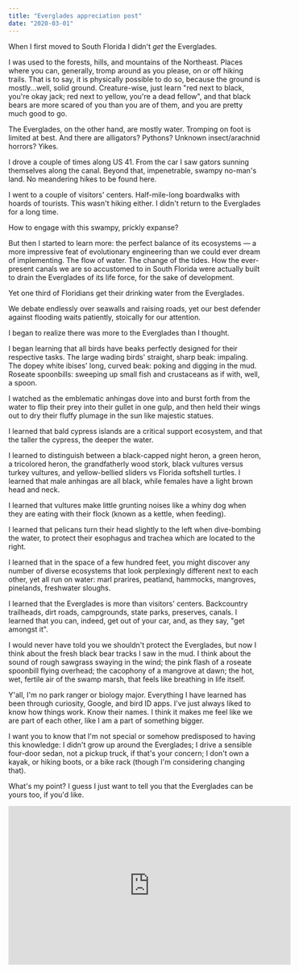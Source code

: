 ```yaml
---
title: "Everglades appreciation post"
date: "2020-03-01"
---
```


When I first moved to South Florida I didn't _get_ the Everglades.

I was used to the forests, hills, and mountains of the Northeast. Places where you can, generally, tromp around as you please, on or off hiking trails. That is to say, it is physically possible to do so, because the ground is mostly...well, solid ground. Creature-wise, just learn "red next to black, you're okay jack; red next to yellow, you're a dead fellow", and that black bears are more scared of you than you are of them, and you are pretty much good to go.

The Everglades, on the other hand, are mostly water. Tromping on foot is limited at best. And there are alligators? Pythons? Unknown insect/arachnid horrors? Yikes.

I drove a couple of times along US 41. From the car I saw gators sunning themselves along the canal. Beyond that, impenetrable, swampy no-man's land. No meandering hikes to be found here.

I went to a couple of visitors' centers. Half-mile-long boardwalks with hoards of tourists. This wasn't hiking either. I didn't return to the Everglades for a long time.

How to engage with this swampy, prickly expanse?

But then I started to learn more: the perfect balance of its ecosystems — a more impressive feat of evolutionary engineering than we could ever dream of implementing. The flow of water. The change of the tides. How the ever-present canals we are so accustomed to in South Florida were actually built to drain the Everglades of its life force, for the sake of development.

Yet one third of Floridians get their drinking water from the Everglades.

We debate endlessly over seawalls and raising roads, yet our best defender against flooding waits patiently, stoically for our attention.

I began to realize there was more to the Everglades than I thought.

I began learning that all birds have beaks perfectly designed for their respective tasks. The large wading birds' straight, sharp beak: impaling. The dopey white ibises' long, curved beak: poking and digging in the mud. Roseate spoonbills: sweeping up small fish and crustaceans as if with, well, a spoon.

I watched as the emblematic anhingas dove into and burst forth from the water to flip their prey into their gullet in one gulp, and then held their wings out to dry their fluffy plumage in the sun like majestic statues.

I learned that bald cypress islands are a critical support ecosystem, and that the taller the cypress, the deeper the water.

I learned to distinguish between a black-capped night heron, a green heron, a tricolored heron, the grandfatherly wood stork, black vultures versus turkey vultures, and yellow-bellied sliders vs Florida softshell turtles. I learned that male anhingas are all black, while females have a light brown head and neck.

I learned that vultures make little grunting noises like a whiny dog when they are eating with their flock (known as a kettle, when feeding).

I learned that pelicans turn their head slightly to the left when dive-bombing the water, to protect their esophagus and trachea which are located to the right.

I learned that in the space of a few hundred feet, you might discover any number of diverse ecosystems that look perplexingly different next to each other, yet all run on water: marl prarires, peatland, hammocks, mangroves, pinelands, freshwater sloughs.

I learned that the Everglades is more than visitors' centers. Backcountry trailheads, dirt roads, campgrounds, state parks, preserves, canals. I learned that you can, indeed, get out of your car, and, as they say, "get amongst it".

I would never have told you we shouldn't protect the Everglades, but now I think about the fresh black bear tracks I saw in the mud. I think about the sound of rough sawgrass swaying in the wind; the pink flash of a roseate spoonbill flying overhead; the cacophony of a mangrove at dawn; the hot, wet, fertile air of the swamp marsh, that feels like breathing in life itself.

Y'all, I'm no park ranger or biology major. Everything I have learned has been through curiosity, Google, and bird ID apps. I've just always liked to know how things work. Know their names. I think it makes me feel like we are part of each other, like I am a part of something bigger.

I want you to know that I'm not special or somehow predisposed to having this knowledge: I didn't grow up around the Everglades; I drive a sensible four-door sedan, not a pickup truck, if that's your concern; I don't own a kayak, or hiking boots, or a bike rack (though I'm considering changing that).

What's my point? I guess I just want to tell you that the Everglades can be yours too, if you'd like.

<iframe width="560" height="315" src="https://www.youtube.com/embed/4SZl1r2O_bY" frameborder="0" allowfullscreen></iframe>
